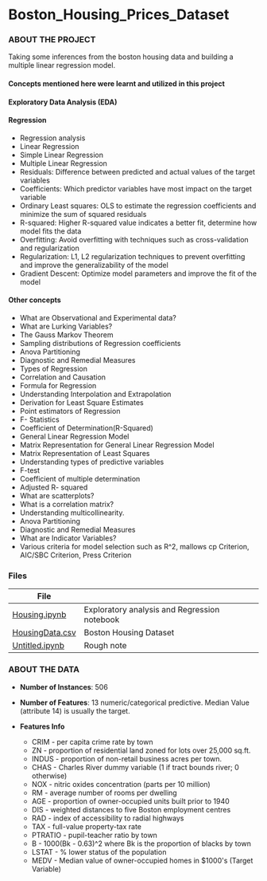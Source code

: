 # Boston_Housing_Prices_Dataset

### ABOUT THE PROJECT
Taking some inferences from the boston housing data and building a multiple linear regression model.
#### Concepts mentioned here were learnt and utilized in this project

#### Exploratory Data Analysis (EDA)

#### Regression
- Regression analysis
- Linear Regression
- Simple Linear Regression
- Multiple Linear Regression
- Residuals: Difference between predicted and actual values of the target variables
- Coefficients: Which predictor variables have most impact on the target variable
- Ordinary Least squares: OLS to estimate the regression coefficients and minimize the sum of squared residuals
- R-squared: Higher R-squared value indicates a better fit, determine how model fits the data
- Overfitting: Avoid overfitting with techniques such as cross-validation and regularization
- Regularization: L1, L2 regularization techniques to prevent overfitting and improve the generalizability of the model
- Gradient Descent: Optimize model parameters and improve the fit of the model

#### Other concepts
- What are Observational and Experimental data?
- What are Lurking Variables?
- The Gauss Markov Theorem
- Sampling distributions of Regression coefficients
- Anova Partitioning
- Diagnostic and Remedial Measures
- Types of Regression
- Correlation and Causation
- Formula for Regression
- Understanding Interpolation and Extrapolation
- Derivation for Least Square Estimates
- Point estimators of Regression
- F- Statistics
- Coefficient of Determination(R-Squared)
- General Linear Regression Model
- Matrix Representation for General Linear Regression Model
- Matrix Representation of Least Squares
- Understanding types of predictive variables
- F-test
- Coefficient of multiple determination
- Adjusted R- squared
- What are scatterplots?
- What is a correlation matrix?
- Understanding multicollinearity.
- Anova Partitioning
- Diagnostic and Remedial Measures
- What are Indicator Variables?
- Various criteria for model selection such as R^2, mallows cp Criterion, AIC/SBC Criterion, Press Criterion

### Files
| File | |
| -------- | ---- |
| [Housing.ipynb](https://github.com/Keshtech2002/Regression_ML_projects/blob/main/Boston_Housing_Prices_Dataset/Housing.ipynb) | Exploratory analysis and Regression notebook |
| [HousingData.csv](https://github.com/Keshtech2002/Regression_ML_projects/blob/main/Boston_Housing_Prices_Dataset/HousingData.csv) | Boston Housing Dataset |
| [Untitled.ipynb](https://github.com/Keshtech2002/Regression_ML_projects/blob/main/Boston_Housing_Prices_Dataset/Untitled.ipynb) | Rough note |

### ABOUT THE DATA
- **Number of Instances**: 506
- **Number of Features**: 13 numeric/categorical predictive. Median Value (attribute 14) is usually the target.

- **Features Info**
    - CRIM - per capita crime rate by town
    - ZN - proportion of residential land zoned for lots over 25,000 sq.ft.
    - INDUS - proportion of non-retail business acres per town.
    - CHAS - Charles River dummy variable (1 if tract bounds river; 0 otherwise)
    - NOX - nitric oxides concentration (parts per 10 million)
    - RM - average number of rooms per dwelling
    - AGE - proportion of owner-occupied units built prior to 1940
    - DIS - weighted distances to five Boston employment centres
    - RAD - index of accessibility to radial highways
    - TAX - full-value property-tax rate
    - PTRATIO - pupil-teacher ratio by town
    - B - 1000(Bk - 0.63)^2 where Bk is the proportion of blacks by town
    - LSTAT - % lower status of the population
    - MEDV - Median value of owner-occupied homes in $1000's (Target Variable)